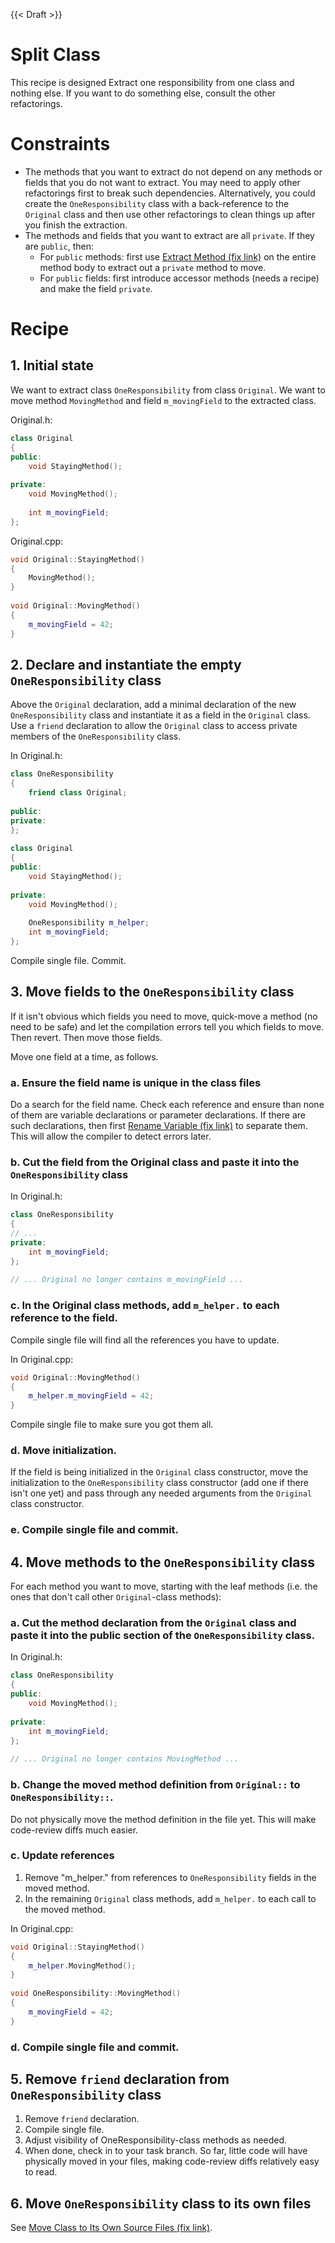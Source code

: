 {{< Draft >}}

# Split Class

This recipe is designed Extract one responsibility from one class and nothing else. If you want to do something else, consult the other refactorings.

# Constraints

* The methods that you want to extract do not depend on any methods or fields that you do not want to extract. You may need to apply other refactorings first to break such dependencies. Alternatively, you could create the `OneResponsibility` class with a back-reference to the `Original` class and then use other refactorings to clean things up after you finish the extraction.
* The methods and fields that you want to extract are all `private`. If they are `public`, then:
  * For `public` methods: first use [Extract Method (fix link)](#) on the entire method body to extract out a `private` method to move.
  * For `public` fields: first introduce accessor methods (needs a recipe) and make the field `private`.

# Recipe

## 1. Initial state

We want to extract class `OneResponsibility` from class `Original`. We want to move method `MovingMethod` and field `m_movingField` to the extracted class.

Original.h:

``` cpp
class Original
{
public:
    void StayingMethod();
 
private:
    void MovingMethod();
 
    int m_movingField;
};
```

Original.cpp:

``` cpp
void Original::StayingMethod()
{
    MovingMethod();
}
  
void Original::MovingMethod()
{
    m_movingField = 42;
}
```

## 2. Declare and instantiate the empty `OneResponsibility` class

Above the `Original` declaration, add a minimal declaration of the new `OneResponsibility` class and instantiate it as a field in the `Original` class. Use a `friend` declaration to allow the `Original` class to access private members of the `OneResponsibility` class.

In Original.h:

``` cpp
class OneResponsibility
{
    friend class Original;
 
public:
private:
};
 
class Original
{
public:
    void StayingMethod();
 
private:
    void MovingMethod();
 
    OneResponsibility m_helper;
    int m_movingField;
};
```

Compile single file. Commit.

## 3. Move fields to the `OneResponsibility` class

If it isn't obvious which fields you need to move, quick-move a method (no need to be safe) and let the compilation errors tell you which fields to move. Then revert. Then move those fields.

Move one field at a time, as follows.

### a. Ensure the field name is unique in the class files

Do a search for the field name. Check each reference and ensure than none of them are variable declarations or parameter declarations. If there are such declarations, then first [Rename Variable (fix link)](#) to separate them. This will allow the compiler to detect errors later.

### b. Cut the field from the Original class and paste it into the `OneResponsibility` class

In Original.h:

``` cpp
class OneResponsibility
{
// ...
private:
    int m_movingField;
};
 
// ... Original no longer contains m_movingField ...
```

### c. In the Original class methods, add `m_helper.` to each reference to the field.

Compile single file will find all the references you have to update.

In Original.cpp:

``` cpp
void Original::MovingMethod()
{
    m_helper.m_movingField = 42;
}
```

Compile single file to make sure you got them all.

### d. Move initialization.

If the field is being initialized in the `Original` class constructor, move the initialization to the `OneResponsibility` class constructor (add one if there isn't one yet) and pass through any needed arguments from the `Original` class constructor.

### e. Compile single file and commit.

## 4. Move methods to the `OneResponsibility` class

For each method you want to move, starting with the leaf methods (i.e. the ones that don't call other `Original`-class methods):

### a. Cut the method declaration from the `Original` class and paste it into the public section of the `OneResponsibility` class.

In Original.h:

``` cpp
class OneResponsibility
{
public:
    void MovingMethod();
 
private:
    int m_movingField;
};
 
// ... Original no longer contains MovingMethod ...
```

### b. Change the moved method definition from `Original::` to `OneResponsibility::`.

Do not physically move the method definition in the file yet. This will make code-review diffs much easier.

### c. Update references

1. Remove "m_helper." from references to `OneResponsibility` fields in the moved method.
2. In the remaining `Original` class methods, add `m_helper.` to each call to the moved method.

In Original.cpp:

``` cpp
void Original::StayingMethod()
{
    m_helper.MovingMethod();
}
 
void OneResponsibility::MovingMethod()
{
    m_movingField = 42;
}
```

### d. Compile single file and commit.

## 5. Remove `friend` declaration from `OneResponsibility` class

1. Remove `friend` declaration.
2. Compile single file.
3. Adjust visibility of OneResponsibility-class methods as needed.
4. When done, check in to your task branch. So far, little code will have physically moved in your files, making code-review diffs relatively easy to read.

## 6. Move `OneResponsibility` class to its own files

See [Move Class to Its Own Source Files (fix link)](#).
